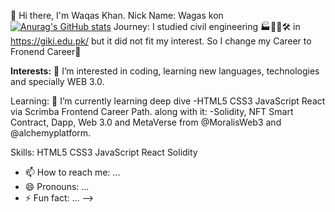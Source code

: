 👋 Hi there, I'm Waqas Khan. 
Nick Name: Wagas kon
[![Anurag's GitHub stats](https://github-readme-stats.vercel.app/api?username=wagaskon)](https://github.com/anuraghazra/github-readme-stats)
Journey:
I studied civil engineering 🏭👨‍🔧🛠 in https://giki.edu.pk/ but it did not fit my interest.
So I change my Career to Fronend Career🔀

**Interests:**
👀  I’m interested in coding, learning new languages, technologies and specially WEB 3.0.

Learning:
🌱 I’m currently learning deep dive
-HTML5 CSS3 JavaScript React via Scrimba Frontend Career Path.
along with it:
-Solidity, NFT Smart Contract, Dapp, Web 3.0 and MetaVerse from @MoralisWeb3 and @alchemyplatform.

Skills:
HTML5
CSS3
JavaScript
React
Solidity




- 📫 How to reach me: ...
- 😄 Pronouns: ...
- ⚡ Fun fact: ...
-->
